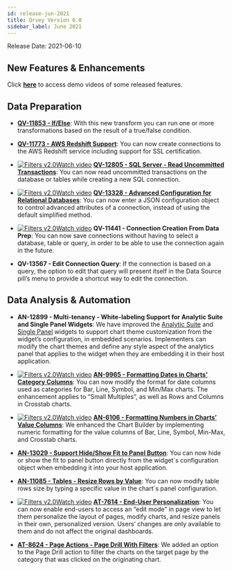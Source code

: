 ```yaml
---
id: release-jun-2021
title: Qrvey Version 6.0
sidebar_label: June 2021
---
```

<div style={{textAlign: "justify"}}>
Release Date: 2021-06-10


## New Features & Enhancements

Click <a href="/docs/video-training/release/version-6.0" target="_blank"> <strong>here</strong></a> to access demo videos of some released features.

## Data Preparation

* <a href="/docs/ui-docs/datasets/transformations/#ifelse" target="_blank"><strong>QV-11853 - If/Else</strong></a>: With this new transform you can run one or more transformations based on the result of a true/false condition.

* <a href="/docs/ui-docs/datasets/databases/" target="_blank"><strong>QV-11773 - AWS Redshift Support</strong></a>: You can now create connections to the AWS Redshift service including support for SSL certification.

* <a href="/docs/video-training/release/version-6.0/#advanced-config-for-relational-dbs-and-connections/" target="_blank" class="tooltip"><img alt="Filters v2.0" src="https://s3.amazonaws.com/cdn.qrvey.com/documentation_assets/release-notes/video_icon.png#thumbnail-20" class="video-icon-png" /><span class="tooltiptext">Watch video</span></a> <a href="/docs/ui-docs/datasets/databases/#creating-a-connection-using-the-default-method" target_blank><strong>QV-12805 - SQL Server - Read Uncommitted Transactions</strong></a>: You can now read uncommitted transactions on the database or tables while creating a new SQL connection.

* <a href="/docs/video-training/release/version-6.0/#advanced-config-for-relational-dbs-and-connections" target="_blank" class="tooltip"><img alt="Filters v2.0" src="https://s3.amazonaws.com/cdn.qrvey.com/documentation_assets/release-notes/video_icon.png#thumbnail-20" class="video-icon-png" /><span class="tooltiptext">Watch video</span></a> <a href="/docs/ui-docs/datasets/databases/#creating-a-connection-using-the-advanced-method" target="_blank"><strong>QV-13328 - Advanced Configuration for Relational Databases</strong></a>: You can now enter a JSON configuration object to control advanced attributes of a connection, instead of using the default simplified method.

* <a href="/docs/video-training/release/version-6.0/#advanced-config-for-relational-dbs-and-connections" target="_blank" class="tooltip"><img alt="Filters v2.0" src="https://s3.amazonaws.com/cdn.qrvey.com/documentation_assets/release-notes/video_icon.png#thumbnail-20" class="video-icon-png" /><span class="tooltiptext">Watch video</span></a> **QV-11441 - Connection Creation From Data Prep**: You can now save connections without having to select a database, table or query, in order to be able to use the connection again in the future.

* **QV-13567 - Edit Connection Query**: If the connection is based on a query, the option to edit that query will present itself in the Data Source pill’s menu to provide a shortcut way to edit the connection.

 
## Data Analysis & Automation

* **AN-12899 - Multi-tenancy - White-labeling Support for Analytic Suite and Single Panel Widgets**: We have improved the <a href="/docs/embedding/widgets/analytics/analytic-suite/">Analytic Suite</a> and <a href="/docs/embedding/widgets/analytics/single-panel/">Single Panel</a> widgets to support chart theme customization from the widget’s configuration, in embedded scenarios. Implementers can modify the chart themes and define any style aspect of the analytics panel that applies to the widget when they are embedding it in their host application.

* <a href="/docs/video-training/release/version-6.0/#date-and-numeric-formatting" target="_blank" class="tooltip"><img alt="Filters v2.0" src="https://s3.amazonaws.com/cdn.qrvey.com/documentation_assets/release-notes/video_icon.png#thumbnail-20" class="video-icon-png" /><span class="tooltiptext">Watch video</span></a> <a href="/docs/ui-docs/dataviews/chart-builder/#data-formatting" target="_blank"><strong>AN-9965 - Formatting Dates in Charts’ Category Columns</strong></a>: You can now modify the format for date columns used as categories for Bar, Line, Symbol, and Min/Max charts. The enhancement applies to “Small Multiples”, as well as Rows and Columns in Crosstab charts.

* <a href="/docs/video-training/release/version-6.0/#date-and-numeric-formatting" target="_blank" class="tooltip"><img alt="Filters v2.0" src="https://s3.amazonaws.com/cdn.qrvey.com/documentation_assets/release-notes/video_icon.png#thumbnail-20" class="video-icon-png" /><span class="tooltiptext">Watch video</span></a> <a href="/docs/ui-docs/dataviews/chart-builder/#data-formatting" target="_blank"><strong>AN-6106 - Formatting Numbers in Charts’ Value Columns</strong></a>: We enhanced the Chart Builder by implementing numeric formatting for the value columns of Bar, Line, Symbol, Min-Max, and Crosstab charts. 

* <a href="/docs/embedding/widgets/analytics/single-panel/" target="_blank"><strong>AN-13029 - Support Hide/Show Fit to Panel Button</strong></a>: You can now hide or show the fit to panel button directly from the widget´s configuration object when embedding it into your host application.

* <a href="/docs/ui-docs/dataviews/chart-types/#resizing-rows" target="_blank"><strong>AN-11085 - Tables - Resize Rows by Value</strong></a>: You can now modify table rows size by typing a specific value in the chart´s panel configuration.

* <a href="/docs/video-training/release/version-6.0/#end-user-personalization" target="_blank" class="tooltip"><img alt="Filters v2.0" src="https://s3.amazonaws.com/cdn.qrvey.com/documentation_assets/release-notes/video_icon.png#thumbnail-20" class="video-icon-png" /><span class="tooltiptext">Watch video</span></a> <a href="/docs/ui-docs/end-user-personalization/overview/" target="_blank"><strong>AT-7614 - End-User Personalization</strong></a>: You can now enable end-users to access an “edit mode” in page view to let them personalize the layout of pages, modify charts, and resize panels in their own, personalized version. Users’ changes are only available to them and do not affect the original dashboards.

* <a href="/docs/ui-docs/builders/pages_actions/#page-drill" target="_blank"><strong>AT-8624 - Page Actions - Page Drill With Filters</strong></a>: We added an option to the Page Drill action to filter the charts on the target page by the category that was clicked on the originating chart.







</div>